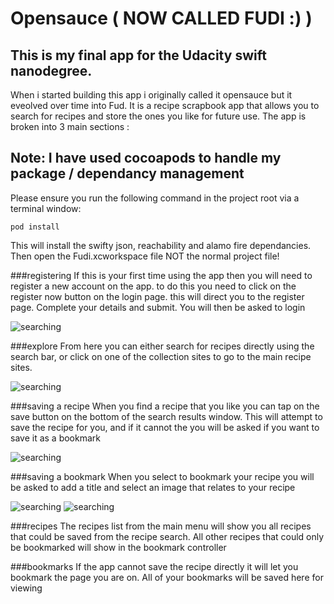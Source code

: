 # Opensauce ( NOW CALLED FUDI :) )

## This is my final app for the Udacity swift nanodegree.

When i started building this app i originally called it opensauce but it eveolved over time into Fud. It is a recipe scrapbook app that allows you to search for recipes and store the ones you like for future use.
The app is broken into 3 main sections :

## Note: I have used cocoapods to handle my package / dependancy management
Please ensure you run the following command in the project root via a terminal window:

`pod install`

This will install the swifty json, reachability and alamo fire dependancies. Then open the Fudi.xcworkspace file NOT the normal project file!

###registering
If this is your first time using the app then you will need to register a new account on the app. to do this you need to click on the register now button on the login page. this will direct you to the register page. Complete your details and submit. You will then be asked to login

![searching](https://github.com/gristoi/opensauce/blob/master/walkthrough/register.png "Registering")

###explore
From here you can either search for recipes directly using the search bar, or click on one of the collection sites to go to the main recipe sites.

![searching](https://github.com/gristoi/opensauce/blob/master/walkthrough/search.png "Searching for a recipe")

###saving a recipe
When you find a recipe that you like you can tap on the save button on the bottom of the search results window. This will attempt to save the recipe for you, and if it cannot the you will be asked if you want to save it as a bookmark

![searching](https://github.com/gristoi/opensauce/blob/master/walkthrough/save.png "Saving a recipe")

###saving a bookmark
When you select to bookmark your recipe you will be asked to add a title and select an image that relates to your recipe

![searching](https://github.com/gristoi/opensauce/blob/master/walkthrough/bookmark.png "Bookmark a recipe")
![searching](https://github.com/gristoi/opensauce/blob/master/walkthrough/openbookmark.png "Bookmark a recipe")


###recipes
The recipes list from the main menu will show you all recipes that could be saved from the recipe search. All other recipes that could only be bookmarked will show in the bookmark controller

###bookmarks
If the app cannot save the recipe directly it will let you bookmark the page you are on. All of your bookmarks will be saved here for viewing
